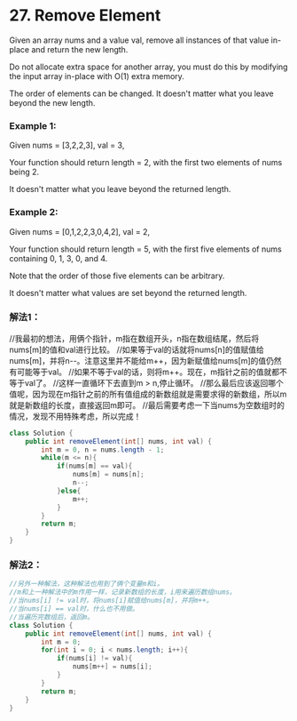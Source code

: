 # 27. Remove Element

Given an array nums and a value val, remove all instances of that value in-place and return the new length.

Do not allocate extra space for another array, you must do this by modifying the input array in-place with O(1) extra memory.

The order of elements can be changed. It doesn't matter what you leave beyond the new length.

### Example 1:

Given nums = [3,2,2,3], val = 3,

Your function should return length = 2, with the first two elements of nums being 2.

It doesn't matter what you leave beyond the returned length.

### Example 2:

Given nums = [0,1,2,2,3,0,4,2], val = 2,

Your function should return length = 5, with the first five elements of nums containing 0, 1, 3, 0, and 4.

Note that the order of those five elements can be arbitrary.

It doesn't matter what values are set beyond the returned length.

### 解法1：
//我最初的想法，用俩个指针，m指在数组开头，n指在数组结尾，然后将nums[m]的值和val进行比较。
//如果等于val的话就将nums[n]的值赋值给nums[m]，并将n--。注意这里并不能给m++，因为新赋值给nums[m]的值仍然有可能等于val。
//如果不等于val的话，则将m++。现在，m指针之前的值就都不等于val了。
//这样一直循环下去直到m > n,停止循环。
//那么最后应该返回哪个值呢，因为现在m指针之前的所有值组成的新数组就是需要求得的新数组，所以m就是新数组的长度，直接返回m即可。
//最后需要考虑一下当nums为空数组时的情况，发现不用特殊考虑，所以完成！
```java
class Solution {
    public int removeElement(int[] nums, int val) {
        int m = 0, n = nums.length - 1;
        while(m <= n){
            if(nums[m] == val){
                nums[m] = nums[n];
                n--;
            }else{
                m++;
            }
        }
        return m;
    }
}
```
### 解法2：
```java
//另外一种解法，这种解法也用到了俩个变量m和i。
//m和上一种解法中的m作用一样，记录新数组的长度，i用来遍历数组nums。
//当nums[i] != val时，将nums[i]赋值给nums[m]，并将m++。
//当nums[i] == val时，什么也不用做。
//当遍历完数组后，返回m。
class Solution {
    public int removeElement(int[] nums, int val) {
        int m = 0;
        for(int i = 0; i < nums.length; i++){
            if(nums[i] != val){
                nums[m++] = nums[i];
            }
        }
        return m;
    }
}
```

